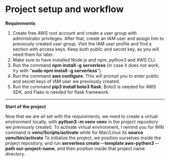 # Project setup and workflow

**Requirements**

1. Create free AWS root account and create a user group with administrator privileges. After that, create an IAM user and assign him to previously created user group. Visit the IAM user profile and find a section with access keys. Keep both public and secret key, as you will need them for later.
2. Make sure to have installed Node.js and npm, python3 and AWS CLI.
3. Run the command **npm install -g serverless** (in case it does not work, try with "**sudo npm install -g serverless**"). 
4. Run the command **aws configure**. This will prompt you to enter public and secret keys of IAM user we previously created.
5. Run the command **pip3 install boto3 flask**. Boto3 is needed for AWS SDK, and Flaks is needed for flask framework.
--------------

**Start of the project**

Now that we are all set with the requirements, we need to create a virtual environment locally, with **python3 -m venv venv** in the project repository we previously created. To activate virtual environment, I remind you for WIN command is **venv/Scripts/activate** while for Mac/Linux its **source venv/bin/activate**
To initialize the project, we position ourselves inside the project repository, and run **serverless create --template aws-python3 --path our-project-name**, and then position inside that project name directory.
